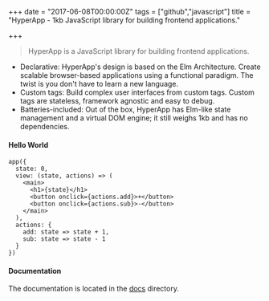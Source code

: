 +++
date = "2017-06-08T00:00:00Z"
tags = ["github","javascript"]
title = "HyperApp - 1kb JavaScript library for building frontend applications."

+++

> HyperApp is a JavaScript library for building frontend applications.<!--more-->

- Declarative: HyperApp's design is based on the Elm Architecture. Create scalable browser-based applications using a functional paradigm. The twist is you don't have to learn a new language.
- Custom tags: Build complex user interfaces from custom tags. Custom tags are stateless, framework agnostic and easy to debug.
- Batteries-included: Out of the box, HyperApp has Elm-like state management and a virtual DOM engine; it still weighs 1kb and has no dependencies.

#### Hello World
```
app({
  state: 0,
  view: (state, actions) => (
    <main>
      <h1>{state}</h1>
      <button onclick={actions.add}>+</button>
      <button onclick={actions.sub}>-</button>
    </main>
  ),
  actions: {
    add: state => state + 1,
    sub: state => state - 1
  }
})
```

#### Documentation
The documentation is located in the [docs](https://github.com/hyperapp/hyperapp/blob/master/docs) directory.